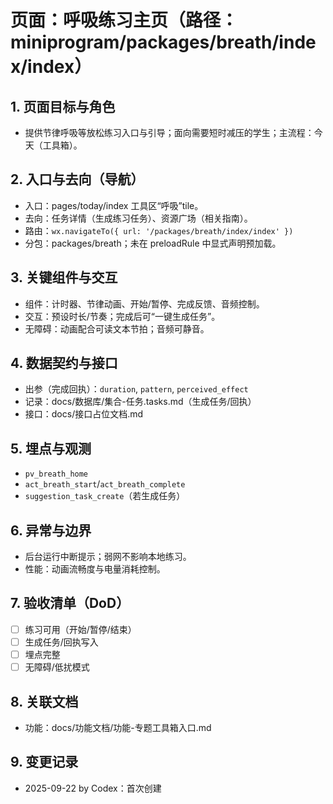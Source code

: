 # 页面：呼吸练习主页（路径：miniprogram/packages/breath/index/index）

## 1. 页面目标与角色
- 提供节律呼吸等放松练习入口与引导；面向需要短时减压的学生；主流程：今天（工具箱）。

## 2. 入口与去向（导航）
- 入口：pages/today/index 工具区“呼吸”tile。
- 去向：任务详情（生成练习任务）、资源广场（相关指南）。
- 路由：`wx.navigateTo({ url: '/packages/breath/index/index' })`
- 分包：packages/breath；未在 preloadRule 中显式声明预加载。

## 3. 关键组件与交互
- 组件：计时器、节律动画、开始/暂停、完成反馈、音频控制。
- 交互：预设时长/节奏；完成后可“一键生成任务”。
- 无障碍：动画配合可读文本节拍；音频可静音。

## 4. 数据契约与接口
- 出参（完成回执）：`duration`, `pattern`, `perceived_effect`
- 记录：docs/数据库/集合-任务.tasks.md（生成任务/回执）
- 接口：docs/接口占位文档.md

## 5. 埋点与观测
- `pv_breath_home`
- `act_breath_start`/`act_breath_complete`
- `suggestion_task_create`（若生成任务）

## 6. 异常与边界
- 后台运行中断提示；弱网不影响本地练习。
- 性能：动画流畅度与电量消耗控制。

## 7. 验收清单（DoD）
- [ ] 练习可用（开始/暂停/结束）
- [ ] 生成任务/回执写入
- [ ] 埋点完整
- [ ] 无障碍/低扰模式

## 8. 关联文档
- 功能：docs/功能文档/功能-专题工具箱入口.md

## 9. 变更记录
- 2025-09-22 by Codex：首次创建

